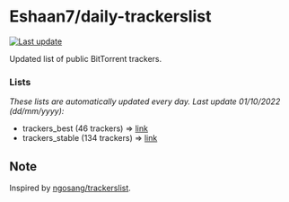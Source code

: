 
# Eshaan7/daily-trackerslist 

[![Last update](https://img.shields.io/badge/Last%20update-01/10/2022-blue.svg)](#)

Updated list of public BitTorrent trackers.

### Lists
*These lists are automatically updated every day. Last update 01/10/2022 (_dd/mm/yyyy_):*

* trackers_best (46 trackers) => [link](https://raw.githubusercontent.com/eshaan7/daily-trackerslist/master/trackers_best.txt)
* trackers_stable (134 trackers) => [link](https://raw.githubusercontent.com/eshaan7/daily-trackerslist/master/trackers_stable.txt)

## Note

Inspired by [ngosang/trackerslist](https://github.com/ngosang/trackerslist).

